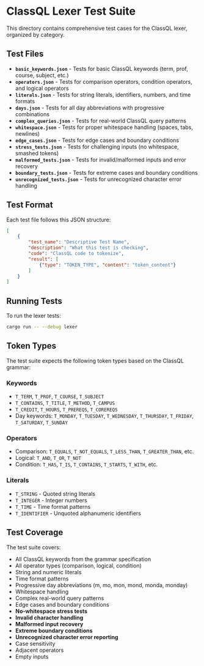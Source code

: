 # ClassQL Lexer Test Suite

This directory contains comprehensive test cases for the ClassQL lexer, organized by category.

## Test Files

- **`basic_keywords.json`** - Tests for basic ClassQL keywords (term, prof, course, subject, etc.)
- **`operators.json`** - Tests for comparison operators, condition operators, and logical operators
- **`literals.json`** - Tests for string literals, identifiers, numbers, and time formats
- **`days.json`** - Tests for all day abbreviations with progressive combinations
- **`complex_queries.json`** - Tests for real-world ClassQL query patterns
- **`whitespace.json`** - Tests for proper whitespace handling (spaces, tabs, newlines)
- **`edge_cases.json`** - Tests for edge cases and boundary conditions
- **`stress_tests.json`** - Tests for challenging inputs (no whitespace, smashed tokens)
- **`malformed_tests.json`** - Tests for invalid/malformed inputs and error recovery
- **`boundary_tests.json`** - Tests for extreme cases and boundary conditions
- **`unrecognized_tests.json`** - Tests for unrecognized character error handling

## Test Format

Each test file follows this JSON structure:

```json
[
    {
        "test_name": "Descriptive Test Name",
        "description": "What this test is checking",
        "code": "ClassQL code to tokenize",
        "result": [
            {"type": "TOKEN_TYPE", "content": "token_content"}
        ]
    }
]
```

## Running Tests

To run the lexer tests:

```bash
cargo run -- --debug lexer
```

## Token Types

The test suite expects the following token types based on the ClassQL grammar:

### Keywords
- `T_TERM`, `T_PROF`, `T_COURSE`, `T_SUBJECT`
- `T_CONTAINS`, `T_TITLE`, `T_METHOD`, `T_CAMPUS`
- `T_CREDIT`, `T_HOURS`, `T_PREREQS`, `T_COREREQS`
- Day keywords: `T_MONDAY`, `T_TUESDAY`, `T_WEDNESDAY`, `T_THURSDAY`, `T_FRIDAY`, `T_SATURDAY`, `T_SUNDAY`

### Operators
- Comparison: `T_EQUALS`, `T_NOT_EQUALS`, `T_LESS_THAN`, `T_GREATER_THAN`, etc.
- Logical: `T_AND`, `T_OR`, `T_NOT`
- Condition: `T_HAS`, `T_IS`, `T_CONTAINS`, `T_STARTS`, `T_WITH`, etc.

### Literals
- `T_STRING` - Quoted string literals
- `T_INTEGER` - Integer numbers
- `T_TIME` - Time format patterns
- `T_IDENTIFIER` - Unquoted alphanumeric identifiers

## Test Coverage

The test suite covers:

- All ClassQL keywords from the grammar specification  
-  All operator types (comparison, logical, condition)  
-  String and numeric literals  
-  Time format patterns  
-  Progressive day abbreviations (m, mo, mon, mond, monda, monday)  
-  Whitespace handling  
-  Complex real-world query patterns  
-  Edge cases and boundary conditions  
-  **No-whitespace stress tests**  
-  **Invalid character handling**  
-  **Malformed input recovery**  
-  **Extreme boundary conditions**  
-  **Unrecognized character error reporting**  
-  Case sensitivity  
-  Adjacent operators  
-  Empty inputs